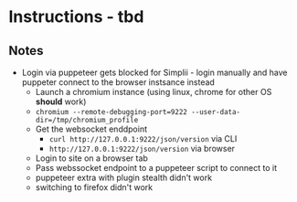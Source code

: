 # Instructions - tbd

## Notes
- Login via puppeteer gets blocked for Simplii - login manually and have puppeter connect to the browser instsance instead
  - Launch a chromium instance (using linux, chrome for other OS **should** work)
  - `chromium --remote-debugging-port=9222 --user-data-dir=/tmp/chromium_profile`
  - Get the websocket enddpoint
    - `curl http://127.0.0.1:9222/json/version` via CLI
    - `http://127.0.0.1:9222/json/version` via browser
  - Login to site on a browser tab
  - Pass webssocket endpoint to a puppeteer script to connect to it
  - puppeteer extra with plugin stealth didn't work
  - switching to firefox didn't work